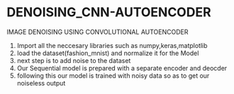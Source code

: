 # DENOISING_CNN-AUTOENCODER
IMAGE DENOISING USING CONVOLUTIONAL AUTOENCODER
1) Import all the neccesary libraries such as numpy,keras,matplotlib
2) load the dataset(fashion_mnist) and normalize it for the Model
3) next step is to add noise to the dataset 
4) Our Sequential model is prepared with a separate encoder and deocder
5) following this our model is trained with noisy data so as to get our noiseless output
